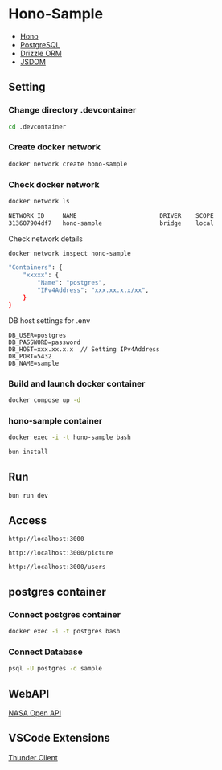 # Hono-Sample

- [Hono](https://hono.dev/)
- [PostgreSQL](https://www.postgresql.org/)
- [Drizzle ORM](https://orm.drizzle.team/)
- [JSDOM](https://github.com/jsdom/jsdom)

## Setting

### Change directory .devcontainer

```bash
cd .devcontainer
```

### Create docker network

```bash
docker network create hono-sample
```

### Check docker network

```bash
docker network ls
```

```bash
NETWORK ID     NAME                       DRIVER    SCOPE
313607904df7   hono-sample                bridge    local
```

Check network details

```bash
docker network inspect hono-sample
```

```bash
"Containers": {
    "xxxxx": {
        "Name": "postgres",
        "IPv4Address": "xxx.xx.x.x/xx",
    }
}
```

DB host settings for .env

```
DB_USER=postgres
DB_PASSWORD=password
DB_HOST=xxx.xx.x.x  // Setting IPv4Address
DB_PORT=5432
DB_NAME=sample

```

### Build and launch docker container

```bash
docker compose up -d
```

### hono-sample container

```bash
docker exec -i -t hono-sample bash
```

```bash
bun install
```

## Run

```bash
bun run dev
```

## Access

```
http://localhost:3000
```
```
http://localhost:3000/picture
```
```
http://localhost:3000/users
```

## postgres container

### Connect postgres container

```bash
docker exec -i -t postgres bash
```

### Connect Database

```bash
psql -U postgres -d sample
```

## WebAPI

[NASA Open API](https://api.nasa.gov/)

## VSCode Extensions

[Thunder Client](https://marketplace.visualstudio.com/items?itemName=rangav.vscode-thunder-client)
